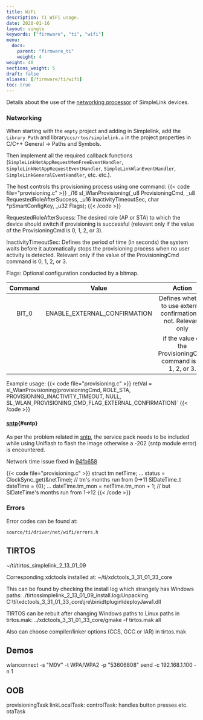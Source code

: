 ```yaml
---
title: WiFi
description: TI WiFi usage.
date: 2020-01-16
layout: single
keywords: ["firmware", "ti", "wifi"]
menu:
  docs:
    parent: "firmware_ti"
    weight: 4
weight: 40
sections_weight: 5
draft: false
aliases: [/firmware/ti/wifi]
toc: true
---
```


Details about the use of the [networking processor][] of SimpleLink devices.

### Networking

When starting with the `empty` project and adding in Simplelink, add the `Library Path` and library`ccs/rtos/simplelink.a` in the project properties in C/C++ General -> Paths and Symbols. 

Then implement all the required callback functions (`SimpleLinkNetAppRequestMemFreeEventHandler`, `SimpleLinkNetAppRequestEventHandler`, `SimpleLinkWlanEventHandler`, `SimpleLinkGeneralEventHandler`, etc. etc.).

The host controls ths provisioning process using one command: 
{{< code file="provisioning.c" >}}
_i16 sl_WlanProvisioning(_u8 ProvisioningCmd, _u8 RequestedRoleAfterSuccess, _u16 InactivityTimeoutSec, char *pSmartConfigKey, _u32 Flags);
{{< /code >}}

RequestedRoleAfterSucess: The desired role (AP or STA) to which the device should switch if provisioning is successful (relevant only if the value of the ProvisioningCmd is 0, 1, 2, or 3).

InactivityTimeoutSec: Defines the period of time (in seconds) the system waits before it automatically stops the provisioning process when no user activity is detected. Relevant only if the value of the
ProvisioningCmd command is 0, 1, 2, or 3.

Flags: Optional configuration conducted by a bitmap.

| Command        |         Value                |                            Action                                  |
|:--------------:|:----------------------------:|:------------------------------------------------------------------:|
| BIT_0          | ENABLE_EXTERNAL_CONFIRMATION | Defines whether to use external confirmation or not. Relevant only |
|                |                              | if the value of the ProvisioningCmd command is 0, 1, 2, or 3.      |

Example usage: 
{{< code file="provisioning.c" >}}
retVal = sl_WlanProvisioning(provisioningCmd, ROLE_STA, PROVISIONING_INACTIVITY_TIMEOUT, NULL, SL_WLAN_PROVISIONING_CMD_FLAG_EXTERNAL_CONFIRMATION)`
{{< /code >}}

#### [sntp](#sntp){#sntp}

As per the problem related in [sntp][], the service pack needs to be included while using Uniflash to flash the image otherwise a -202 (sntp module error) is encountered.

Network time issue fixed in [94fb658][]

{{< code file="provisioning.c" >}}
struct tm netTime;
...
status = ClockSync_get(&netTime); // tm's months run from 0->11
SlDateTime_t dateTime = {0};
...
dateTime.tm_mon = netTime.tm_mon + 1; // but SlDateTime's months run from 1->12
{{< /code >}}


### Errors

Error codes can be found at:
```
source/ti/driver/net/wifi/errors.h
```
## TIRTOS

~/ti/tirtos_simplelink_2_13_01_09

Corresponding xdctools installed at:
~/ti/xdctools_3_31_01_33_core

This can be found by checking the install log which strangely has Windows paths:
./tirtossimplelink_2_13_01_09_install.log:Unpacking C:\ti\xdctools_3_31_01_33_core\jre\bin\dtplugin\deployJava1.dll
 
TIRTOS can be rebuit after changing Windows paths to Linux paths in tirtos.mak:
../xdctools_3_31_01_33_core/gmake -f tirtos.mak all

Also can choose compiler/linker options (CCS, GCC or IAR) in tirtos.mak

## Demos

wlanconnect -s "M0V" -t WPA/WPA2 -p "53606808"
send -c 192.168.1.100 -n 1

## OOB

provisioningTask
linkLocalTask: 
controlTask: handles button presses etc.
otaTask

[sntp]: https://e2e.ti.com/support/wireless-connectivity/wifi/f/968/t/829406?tisearch=e2e-quicksearch&keymatch=sntp
[94fb658]: https://github.com/m0vin/m0v-device/
[networking processor]: https://www.ti.com/lit/ug/swru455c.pdf
